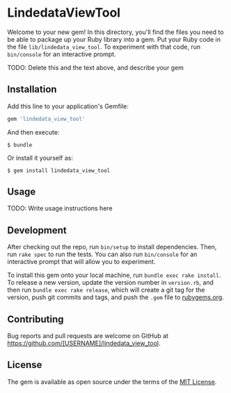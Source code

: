 # LindedataViewTool

Welcome to your new gem! In this directory, you'll find the files you need to be able to package up your Ruby library into a gem. Put your Ruby code in the file `lib/lindedata_view_tool`. To experiment with that code, run `bin/console` for an interactive prompt.

TODO: Delete this and the text above, and describe your gem

## Installation

Add this line to your application's Gemfile:

```ruby
gem 'lindedata_view_tool'
```

And then execute:

    $ bundle

Or install it yourself as:

    $ gem install lindedata_view_tool

## Usage

TODO: Write usage instructions here

## Development

After checking out the repo, run `bin/setup` to install dependencies. Then, run `rake spec` to run the tests. You can also run `bin/console` for an interactive prompt that will allow you to experiment.

To install this gem onto your local machine, run `bundle exec rake install`. To release a new version, update the version number in `version.rb`, and then run `bundle exec rake release`, which will create a git tag for the version, push git commits and tags, and push the `.gem` file to [rubygems.org](https://rubygems.org).

## Contributing

Bug reports and pull requests are welcome on GitHub at https://github.com/[USERNAME]/lindedata_view_tool.

## License

The gem is available as open source under the terms of the [MIT License](https://opensource.org/licenses/MIT).
